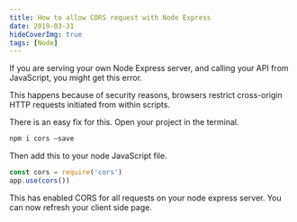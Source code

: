 ```yaml
---
title: How to allow CORS request with Node Express
date: 2019-03-31
hideCoverImg: true
tags: [Node]
---
```


If you are serving your own Node Express server, and calling your API from JavaScript, you might get this error.
<ImgWithZoom src="./assets/node-express-cors.png" alt="Cors error"/>

This happens because of security reasons, browsers restrict cross-origin HTTP requests initiated from within scripts.

There is an easy fix for this. Open your project in the terminal.

```bash
npm i cors –save
```

Then add this to your node JavaScript file.

```js
const cors = require('cors')
app.use(cors())
```

This has enabled CORS for all requests on your node express server. You can now refresh your client side page.
